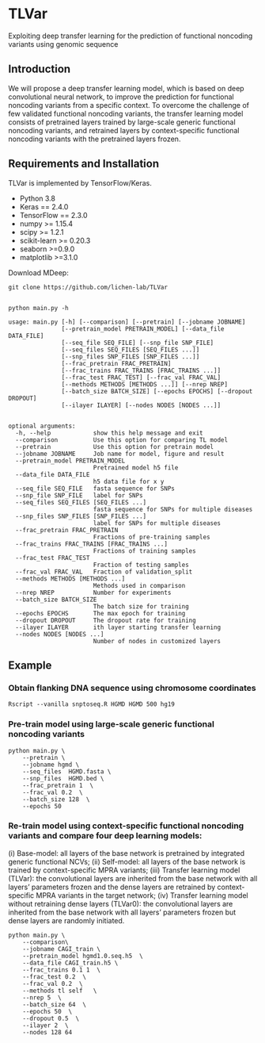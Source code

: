 # TLVar
Exploiting deep transfer learning for the prediction of functional noncoding variants using genomic sequence

## Introduction
We will propose a deep transfer learning model, which is based on deep convolutional neural network, to improve the prediction for functional noncoding variants from a specific context. To overcome the challenge of few validated functional noncoding variants, the transfer learning model consists of pretrained layers trained by large-scale generic functional noncoding variants, and retrained layers by context-specific functional noncoding variants with the pretrained layers frozen.


## Requirements and Installation

TLVar is implemented by TensorFlow/Keras.

- Python 3.8
- Keras == 2.4.0
- TensorFlow == 2.3.0
- numpy >= 1.15.4
- scipy >= 1.2.1
- scikit-learn >= 0.20.3
- seaborn >=0.9.0
- matplotlib >=3.1.0


Download MDeep:
```
git clone https://github.com/lichen-lab/TLVar
```


```

python main.py -h

usage: main.py [-h] [--comparison] [--pretrain] [--jobname JOBNAME]
               [--pretrain_model PRETRAIN_MODEL] [--data_file DATA_FILE]
               [--seq_file SEQ_FILE] [--snp_file SNP_FILE]
               [--seq_files SEQ_FILES [SEQ_FILES ...]]
               [--snp_files SNP_FILES [SNP_FILES ...]]
               [--frac_pretrain FRAC_PRETRAIN]
               [--frac_trains FRAC_TRAINS [FRAC_TRAINS ...]]
               [--frac_test FRAC_TEST] [--frac_val FRAC_VAL]
               [--methods METHODS [METHODS ...]] [--nrep NREP]
               [--batch_size BATCH_SIZE] [--epochs EPOCHS] [--dropout DROPOUT]
               [--ilayer ILAYER] [--nodes NODES [NODES ...]]


optional arguments:
  -h, --help            show this help message and exit
  --comparison          Use this option for comparing TL model
  --pretrain            Use this option for pretrain model
  --jobname JOBNAME     Job name for model, figure and result
  --pretrain_model PRETRAIN_MODEL
                        Pretrained model h5 file
  --data_file DATA_FILE
                        h5 data file for x y
  --seq_file SEQ_FILE   fasta sequence for SNPs
  --snp_file SNP_FILE   label for SNPs
  --seq_files SEQ_FILES [SEQ_FILES ...]
                        fasta sequence for SNPs for multiple diseases
  --snp_files SNP_FILES [SNP_FILES ...]
                        label for SNPs for multiple diseases
  --frac_pretrain FRAC_PRETRAIN
                        Fractions of pre-training samples
  --frac_trains FRAC_TRAINS [FRAC_TRAINS ...]
                        Fractions of training samples
  --frac_test FRAC_TEST
                        Fraction of testing samples
  --frac_val FRAC_VAL   Fraction of validation_split
  --methods METHODS [METHODS ...]
                        Methods used in comparison
  --nrep NREP           Number for experiments
  --batch_size BATCH_SIZE
                        The batch size for training
  --epochs EPOCHS       The max epoch for training
  --dropout DROPOUT     The dropout rate for training
  --ilayer ILAYER       ith layer starting transfer learning
  --nodes NODES [NODES ...]
                        Number of nodes in customized layers

```


## Example


### Obtain flanking DNA sequence using chromosome coordinates
```
Rscript --vanilla snptoseq.R HGMD HGMD 500 hg19
```

### Pre-train model using large-scale generic functional noncoding variants
```
python main.py \
    --pretrain \
    --jobname hgmd \
    --seq_files  HGMD.fasta \
    --snp_files  HGMD.bed \
    --frac_pretrain 1  \
    --frac_val 0.2  \
    --batch_size 128  \
    --epochs 50  
```



### Re-train  model using context-specific functional noncoding variants and compare four deep learning models:
(i) Base-model: all layers of the base network is pretrained by integrated generic functional NCVs; (ii) Self-model: all layers of the base network is trained by context-specific MPRA variants; (iii) Transfer learning model (TLVar): the convolutional layers are inherited from the base network with all layers’ parameters frozen and the dense layers are retrained by context-specific MPRA variants in the target network; (iv) Transfer learning model without retraining dense layers (TLVar0): the convolutional layers are inherited from the base network with all layers’ parameters frozen but dense layers are randomly initiated. 


```
python main.py \
    --comparison\
    --jobname CAGI_train \
    --pretrain_model hgmd1.0.seq.h5  \
    --data_file CAGI_train.h5 \
    --frac_trains 0.1 1  \
    --frac_test 0.2  \
    --frac_val 0.2  \
    --methods tl self   \
    --nrep 5  \
    --batch_size 64  \
    --epochs 50  \
    --dropout 0.5  \
    --ilayer 2  \
    --nodes 128 64
```



